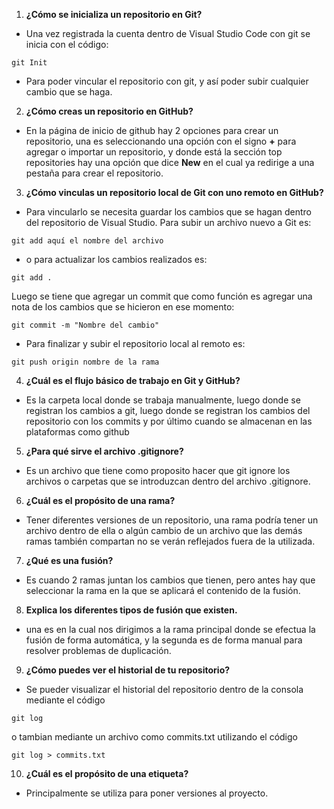 1. **¿Cómo se inicializa un repositorio en Git?**
- Una vez registrada la cuenta dentro de Visual Studio Code con git se inicia con el código:
``` 
git Init
```
- Para poder vincular el repositorio con git, y así poder subir cualquier cambio que se haga.
2. **¿Cómo creas un repositorio en GitHub?**
- En la página de inicio de github hay 2 opciones para crear un repositorio, una es seleccionando una opción con el signo **+** para agregar o importar un repositorio, y donde está la sección top repositories hay una opción que dice **New** en el cual ya redirige a una pestaña para crear el repositorio.
3. **¿Cómo vinculas un repositorio local de Git con uno remoto en GitHub?**
- Para vincularlo se necesita guardar los cambios que se hagan dentro del repositorio de Visual Studio. Para subir un archivo nuevo a Git es:
``` 
git add aquí el nombre del archivo
```
- o para actualizar los cambios realizados es: 
``` 
git add .
```
Luego se tiene que agregar un commit que como función es agregar una nota de los cambios que se hicieron en ese momento:
``` 
git commit -m "Nombre del cambio"
```
- Para finalizar y subir el repositorio local al remoto es:
``` 
git push origin nombre de la rama
```
4. **¿Cuál es el flujo básico de trabajo en Git y GitHub?**
- Es la carpeta local donde se trabaja manualmente, luego donde se registran los cambios a git, luego donde se registran los cambios del repositorio con los commits y por último cuando se almacenan en las plataformas como github
5. **¿Para qué sirve el archivo .gitignore?**
- Es un archivo que tiene como proposito hacer que git ignore los archivos o carpetas que se introduzcan dentro del archivo .gitignore.
6. **¿Cuál es el propósito de una rama?**
- Tener diferentes versiones de un repositorio, una rama podría tener un archivo dentro de ella o algún cambio de un archivo que las demás ramas también compartan no se verán reflejados fuera de la utilizada.
7. **¿Qué es una fusión?**
- Es cuando 2 ramas juntan los cambios que tienen, pero antes hay que seleccionar la rama en la que se aplicará el contenido de la fusión. 
8. **Explica los diferentes tipos de fusión que existen.**
- una es en la cual nos dirigimos a la rama principal donde se efectua la fusión de forma automática, y la segunda es de forma manual para resolver problemas de duplicación.
9. **¿Cómo puedes ver el historial de tu repositorio?**
- Se pueder visualizar el historial del repositorio dentro de la consola mediante el código
``` 
git log
```
o tambian mediante un archivo como commits.txt utilizando el código
``` 
git log > commits.txt
```
10. **¿Cuál es el propósito de una etiqueta?**
- Principalmente se utiliza para poner versiones al proyecto.
